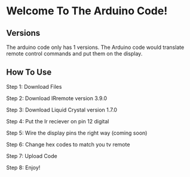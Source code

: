 # Welcome To The Arduino Code!

## Versions
The arduino code only has 1  versions. The Arduino code would translate remote control commands and put them on the display.
## How To Use
Step 1: Download Files

Step 2: Download IRremote version 3.9.0

Step 3: Download Liquid Crystal version 1.7.0

Step 4: Put the Ir reciever on pin 12 digital

Step 5: Wire the display pins the right way (coming soon)

Step 6: Change hex codes to match you tv remote

Step 7: Upload Code

Step 8: Enjoy!
